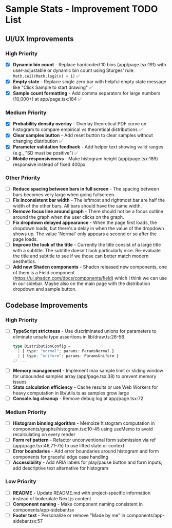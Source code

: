 # Sample Stats - Improvement TODO List

## UI/UX Improvements

### High Priority

- [x] **Dynamic bin count** - Replace hardcoded 10 bins (app/page.tsx:191) with user-adjustable or dynamic bin count using Sturges' rule: `Math.ceil(Math.log2(n) + 1)` ✅
- [x] **Empty state** - Replace single zero bar with helpful empty state message like "Click Sample to start drawing" ✅
- [x] **Sample count formatting** - Add comma separators for large numbers (10,000+) at app/page.tsx:184 ✅

### Medium Priority

- [x] **Probability density overlay** - Overlay theoretical PDF curve on histogram to compare empirical vs theoretical distributions ✅
- [x] **Clear samples button** - Add reset button to clear samples without changing distribution ✅
- [x] **Parameter validation feedback** - Add helper text showing valid ranges (e.g., "SD must be positive") ✅
- [ ] **Mobile responsiveness** - Make histogram height (app/page.tsx:189) responsive instead of fixed 400px

### Other Priority

- [ ] **Reduce spacing between bars in full screen** - The spacing between bars becomes very large when going fullscreen.
- [ ] **Fix inconsistent bar width** - The leftmost and rightmost bar are half the width of the other bars. All bars should have the same width.
- [ ] **Remove focus line around graph** - There should not be a focus outline around the graph when the user clicks on the graph.
- [ ] **Fix dropdown delayed appearance** - When the page first loads, the dropdown loads, but there's a delay in when the value of the dropdown shows up. The value 'Normal' only appears a second or so after the page loads.
- [ ] **Improve the look of the title** - Currently the title consist of a large title with a subtitle. The subtitle doesn't look particularly nice. Re-evaluate the title and subtitle to see if we those can better match modern aesthetics.
- [ ] **Add new Shadcn components** - Shadcn released new components, one of them is a Field component (https://ui.shadcn.com/docs/components/field) which I think we can use in our sidebar. Maybe also on the main page with the distribution dropdown and sample button.

## Codebase Improvements

### High Priority

- [ ] **TypeScript strictness** - Use discriminated unions for parameters to eliminate unsafe type assertions in lib/draw.ts:26-56
  ```typescript
  type DistributionConfig =
    | { type: "normal"; params: ParamsNormal }
    | { type: "uniform"; params: ParamsUniform }
  // ...
  ```
- [ ] **Memory management** - Implement max sample limit or sliding window for unbounded samples array (app/page.tsx:38) to prevent memory issues
- [ ] **Stats calculation efficiency** - Cache results or use Web Workers for heavy computation in lib/utils.ts as samples grow large
- [ ] **Console.log cleanup** - Remove debug log at app/page.tsx:72

### Medium Priority

- [ ] **Histogram binning algorithm** - Memoize histogram computation in components/graphs/histogram.tsx:10-45 using useMemo to avoid recalculating on every render
- [ ] **Form ref pattern** - Refactor unconventional form submission via ref (app/page.tsx:46,71-75) to use lifted state or context
- [ ] **Error boundaries** - Add error boundaries around histogram and form components for graceful edge case handling
- [ ] **Accessibility** - Add ARIA labels for play/pause button and form inputs; add descriptive text alternative for histogram

### Low Priority

- [ ] **README** - Update README.md with project-specific information instead of boilerplate Next.js content
- [ ] **Component naming** - Make component naming consistent in components/app-sidebar.tsx
- [ ] **Footer text** - Personalize or remove "Made by me" in components/app-sidebar.tsx:57
